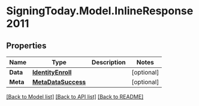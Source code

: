 
# SigningToday.Model.InlineResponse2011

## Properties

Name | Type | Description | Notes
------------ | ------------- | ------------- | -------------
**Data** | [**IdentityEnroll**](IdentityEnroll.md) |  | [optional] 
**Meta** | [**MetaDataSuccess**](MetaDataSuccess.md) |  | [optional] 

[[Back to Model list]](../README.md#documentation-for-models)
[[Back to API list]](../README.md#documentation-for-api-endpoints)
[[Back to README]](../README.md)

